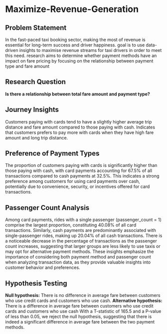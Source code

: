 # Maximize-Revenue-Generation

## Problem Statement
In the fast-paced taxi booking sector, making the most of
revenue is essential for long-term success and driver
happiness.
goal is to use data-driven insights to maximise
revenue streams for taxi drivers in order to meet this need.
research aims to determine whether payment
methods have an impact on fare pricing by focusing on the
relationship between payment type and fare amount

## Research Question
**Is there a relationship between total fare amount and payment type?**

## Journey Insights
Customers paying with cards tend to have a slightly higher average trip distance and fare amount
compared to those paying with cash.
Indicates that customers prefers to pay more with cards when they have high fare amount and
long trip distance.

## Preference of Payment Types
The proportion of customers paying with cards is
significantly higher than those paying with cash,
with card payments accounting for 67.5% of all
transactions compared to cash payments at
32.5%.
This indicates a strong preference among
customers for using card payments over cash,
potentially due to convenience, security, or
incentives offered for card transactions.

## Passenger Count Analysis
Among card payments, rides with a single passenger (passenger_count = 1) comprise the largest proportion,
constituting 40.08% of all card transactions.
Similarly, cash payments are predominantly associated with single-passenger rides, making up 20.04% of all
cash transactions.
There is a noticeable decrease in the percentage of transactions as the passenger count increases, suggesting
that larger groups are less likely to use taxis or may opt for alternative payment methods.
These insights emphasize the importance of considering both payment method and passenger count when
analyzing transaction data, as they provide valuable insights into customer behavior and preferences.

## Hypothesis Testing
**Null hypothesis:** There is no difference in average fare between customers who use credit cards
and customers who use cash.
**Alternative hypothesis:** There is a difference in average fare between customers who use credit
cards and customers who use cash
With a T-statistic of 165.5 and a P-value of less than 0.05, we reject the null hypothesis, suggesting
that there is indeed a significant difference in average fare between the two payment methods.




